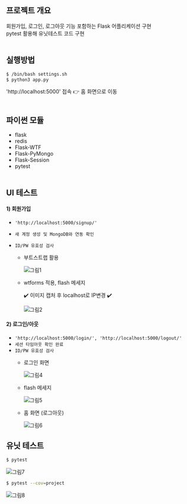 ## 프로젝트 개요
회원가입, 로그인, 로그아웃 기능 포함하는 Flask 어플리케이션 구현 
<br>pytest 활용해 유닛테스트 코드 구현
<br><br>

## 실행방법
```bash
$ /bin/bash settings.sh
$ python3 app.py
```
'http://localhost:5000' 접속 :point_right: 홈 화면으로 이동
<br><br>

## 파이썬 모듈
  - flask
  - redis 
  - Flask-WTF
  - Flask-PyMongo 
  - Flask-Session
  - pytest
<br><br>

## UI 테스트

#### 1) 회원가입

  - `'http://localhost:5000/signup/'`
  - `새 계정 생성 및 MongoDB와 연동 확인`
  - `ID/PW 유효성 검사`

    - 부트스트랩 활용
    
      ![그림1](https://user-images.githubusercontent.com/42771578/123518526-3f205000-d6e1-11eb-8a58-8b7e86f21c96.png)

    - wtforms 적용, flash 메세지
    
      :heavy_check_mark: 이미지 캡처 후 localhost로 IP변경 :heavy_check_mark:
    
      ![그림2](https://user-images.githubusercontent.com/42771578/123518529-40517d00-d6e1-11eb-8107-aedf19ff0590.png)

#### 2) 로그인/아웃

  - `'http://localhost:5000/login/', 'http://localhost:5000/logout/'`
  - `세션 타임아웃 확인 완료`
  - `ID/PW 유효성 검사`
    - 로그인 화면
        
      ![그림4](https://user-images.githubusercontent.com/42771578/123538797-658dcc00-d771-11eb-9e68-3b14ded13221.png)
      
    - flash 메세지

      ![그림5](https://user-images.githubusercontent.com/42771578/123538799-66bef900-d771-11eb-974b-c5b21d716980.png)
      
    - 홈 화면 (로그아웃)
      
      ![그림6](https://user-images.githubusercontent.com/42771578/123539713-f23a8900-d775-11eb-8491-ad97ca583333.png)
      
## 유닛 테스트

```bash
$ pytest
```

![그림7](https://user-images.githubusercontent.com/42771578/123958943-975c9800-d9e8-11eb-8bb9-5d3d2b5c217d.png)

```bash
$ pytest --cov=project
```

![그림8](https://user-images.githubusercontent.com/42771578/123958937-962b6b00-d9e8-11eb-9c54-be8f4d37d1b4.png)
